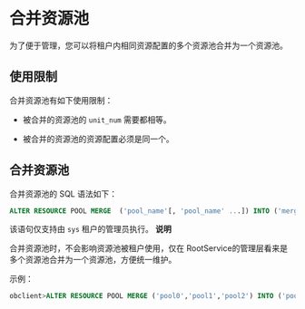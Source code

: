 合并资源池
==========================

为了便于管理，您可以将租户内相同资源配置的多个资源池合并为一个资源池。

使用限制
-------------------------

合并资源池有如下使用限制：

* 被合并的资源池的 `unit_num` 需要都相等。

* 被合并的资源池的资源配置必须是同一个。

合并资源池
--------------------------

合并资源池的 SQL 语法如下：

```sql
ALTER RESOURCE POOL MERGE  ('pool_name'[, 'pool_name' ...]) INTO ('merge_pool_name')
```

该语句仅支持由 `sys` 租户的管理员执行。
**说明**

合并资源池时，不会影响资源池被租户使用，仅在 RootService的管理层看来是多个资源池合并为一个资源池，方便统一维护。

示例：

```sql
obclient>ALTER RESOURCE POOL MERGE ('pool0','pool1','pool2') INTO ('pool3');
```
